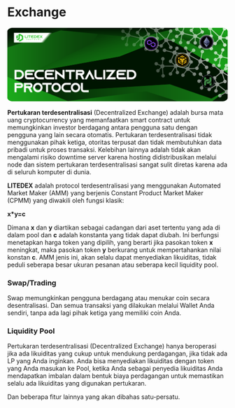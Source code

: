 # Exchange

![](../../.gitbook/assets/4.-decentralized-protocol%20%282%29.svg)

**Pertukaran terdesentralisasi** \(Decentralized Exchange\) adalah bursa mata uang cryptocurrency yang memanfaatkan smart contract untuk memungkinkan investor berdagang antara pengguna satu dengan pengguna yang lain secara otomatis. Pertukaran terdesentralisasi tidak menggunakan pihak ketiga, otoritas terpusat dan tidak membutuhkan data pribadi untuk proses transaksi. Kelebihan lainnya adalah tidak akan mengalami risiko downtime server karena hosting didistribusikan melalui node dan sistem pertukaran terdesentralisasi sangat sulit diretas karena ada di seluruh komputer di dunia.‌

**LITEDEX** adalah protocol terdesentralisasi yang menggunakan Automated Market Maker \(AMM\) yang berjenis Constant Product Market Maker \(CPMM\) yang diwakili oleh fungsi klasik:‌

**x\*y=c**‌

Dimana **x** dan **y** diartikan sebagai cadangan dari aset tertentu yang ada di dalam pool dan **c** adalah konstanta yang tidak dapat diubah. Ini berfungsi menetapkan harga token yang dipilih, yang berarti jika pasokan token **x** meningkat, maka pasokan token **y** berkurang untuk mempertahankan nilai konstan **c**. AMM jenis ini, akan selalu dapat menyediakan likuiditas, tidak peduli seberapa besar ukuran pesanan atau seberapa kecil liquidity pool.‌

### **Swap/Trading** <a id="swap-trading"></a>

Swap memungkinkan pengguna berdagang atau menukar coin secara desentralisasi. Dan semua transaksi yang dilakukan melalui Wallet Anda sendiri, tanpa ada lagi pihak ketiga yang memiliki coin Anda.‌

### **Liquidity Pool** <a id="liquidity-pool"></a>

Pertukaran terdesentralisasi \(Decentralized Exchange\) hanya beroperasi jika ada likuiditas yang cukup untuk mendukung perdagangan, jika tidak ada LP yang Anda inginkan. Anda bisa menyediakan likuiditas dengan token yang Anda masukan ke Pool, ketika Anda sebagai penyedia likuiditas Anda mendapatkan imbalan dalam bentuk biaya perdagangan untuk memastikan selalu ada likuiditas yang digunakan pertukaran.‌

Dan beberapa fitur lainnya yang akan dibahas satu-persatu.


